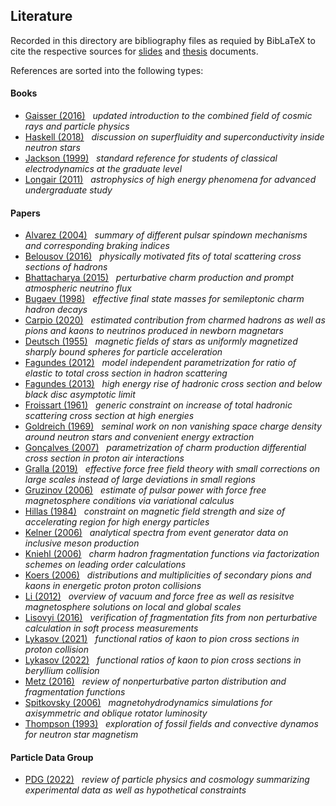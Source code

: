 ## Literature

Recorded in this directory are bibliography files as requied by BibLaTeX to cite the respective
sources for [slides](https://github.com/frtzzzzz/bachelor/tree/main/slides) and [thesis](https://github.com/frtzzzzz/bachelor/tree/main/thesis) documents. 

References are sorted into the following types:

#### Books

- [Gaisser (2016)](https://www.cambridge.org/core/books/cosmic-rays-and-particle-physics/C81BA71195ADFC89EFCC2C565B617702) &nbsp; *updated introduction to the combined field of cosmic rays and particle physics*
- [Haskell (2018)](https://arxiv.org/abs/1709.10340) &nbsp; *discussion on superfluidity and superconductivity inside neutron stars*
- [Jackson (1999)](https://ui.adsabs.harvard.edu/abs/1998clel.book.....J) &nbsp; *standard reference for students of classical electrodynamics at the graduate level*
- [Longair (2011)](https://www.cambridge.org/core/books/high-energy-astrophysics/CF25E2E5FC0EDFC51FCD7846A262C0AE) &nbsp; *astrophysics of high energy phenomena for advanced undergraduate study*

#### Papers

- [Alvarez (2004)](https://arxiv.org/abs/astro-ph/0311267) &nbsp; *summary of different pulsar spindown mechanisms and corresponding braking indices*
- [Belousov (2016)](https://link.springer.com/article/10.1134/S1063778816010075) &nbsp; *physically motivated fits of total scattering cross sections of hadrons*
- [Bhattacharya (2015)](https://arxiv.org/abs/1502.01076) &nbsp; *perturbative charm production and prompt atmospheric neutrino flux*
- [Bugaev (1998)](https://arxiv.org/abs/hep-ph/9803488) &nbsp; *effective final state masses for semileptonic charm hadron decays*
- [Carpio (2020)](https://arxiv.org/abs/2007.07945) &nbsp; *estimated contribution from charmed hadrons as well as pions and kaons to neutrinos produced in newborn magnetars*
- [Deutsch (1955)](https://ui.adsabs.harvard.edu/abs/1955AnAp...18....1D) &nbsp; *magnetic fields of stars as uniformly magnetized sharply bound spheres for particle acceleration*
- [Fagundes (2012)](https://arxiv.org/abs/1112.5115) &nbsp; *model independent parametrization for ratio of elastic to total cross section in hadron scattering*
- [Fagundes (2013)](https://arxiv.org/abs/1208.3456) &nbsp; *high energy rise of hadronic cross section and below black disc asymptotic limit*
- [Froissart (1961)](https://journals.aps.org/pr/abstract/10.1103/PhysRev.123.1053) &nbsp; *generic constraint on increase of total hadronic scattering cross section at high energies*
- [Goldreich (1969)](https://ui.adsabs.harvard.edu/abs/1969ApJ...157..869G) &nbsp; *seminal work on non vanishing space charge density around neutron stars and convenient energy extraction*
- [Gonçalves (2007)](https://arxiv.org/abs/hep-ph/0607125) &nbsp; *parametrization of charm production differential cross section in proton air interactions*
- [Gralla (2019)](https://arxiv.org/abs/1811.07438) &nbsp; *effective force free field theory with small corrections on large scales instead of large deviations in small regions*
- [Gruzinov (2006)](https://arxiv.org/abs/astro-ph/0510751) &nbsp; *estimate of pulsar power with force free magnetosphere conditions via variational calculus*
- [Hillas (1984)](https://ui.adsabs.harvard.edu/abs/1984ARA%26A..22..425H) &nbsp; *constraint on magnetic field strength and size of accelerating region for high energy particles*
- [Kelner (2006)](https://arxiv.org/abs/astro-ph/0606058) &nbsp; *analytical spectra from event generator data on inclusive meson production*
- [Kniehl (2006)](https://arxiv.org/abs/hep-ph/0607306) &nbsp; *charm hadron fragmentation functions via factorization schemes on leading order calculations*
- [Koers (2006)](https://arxiv.org/abs/hep-ph/0611219) &nbsp; *distributions and multiplicities of secondary pions and kaons in energetic proton proton collisions*
- [Li (2012)](https://arxiv.org/abs/1107.0979) &nbsp; *overview of vacuum and force free as well as resisitve magnetosphere solutions on local and global scales*
- [Lisovyi (2016)](https://arxiv.org/abs/1509.01061) &nbsp; *verification of fragmentation fits from non perturbative calculation in soft process measurements*
- [Lykasov (2021)](https://arxiv.org/abs/2012.02451) &nbsp; *functional ratios of kaon to pion cross sections in proton collision*
- [Lykasov (2022)](https://arxiv.org/abs/2201.10301) &nbsp; *functional ratios of kaon to pion cross sections in beryllium collision*
- [Metz (2016)](https://arxiv.org/abs/1607.02521) &nbsp; *review of nonperturbative parton distribution and fragmentation functions*
- [Spitkovsky (2006)](https://arxiv.org/abs/astro-ph/0603147) &nbsp; *magnetohydrodynamics simulations for axisymmetric and oblique rotator luminosity*
- [Thompson (1993)](https://ui.adsabs.harvard.edu/abs/1993ApJ...408..194T) &nbsp; *exploration of fossil fields and convective dynamos for neutron star magnetism*

#### Particle Data Group

- [PDG (2022)](https://academic.oup.com/ptep/article/2022/8/083C01/6651666) &nbsp; *review of particle physics and cosmology summarizing experimental data as well as hypothetical constraints*
